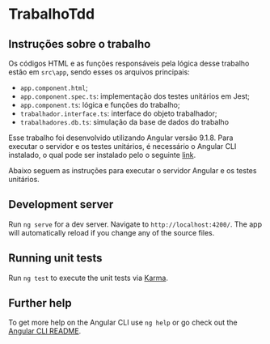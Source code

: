 # TrabalhoTdd

## Instruções sobre o trabalho

Os códigos HTML e as funções responsáveis pela lógica desse trabalho estão em `src\app`, sendo esses os arquivos principais:

* `app.component.html`;
* `app.component.spec.ts`: implementação dos testes unitários em Jest;
* `app.component.ts`: lógica e funções do trabalho;
* `trabalhador.interface.ts`: interface do objeto trabalhador;
* `trabalhadores.db.ts`: simulação da base de dados do trabalho

Esse trabalho foi desenvolvido utilizando Angular versão 9.1.8. Para executar o servidor e os testes unitários, é necessário o Angular CLI instalado, o qual pode ser instalado pelo o seguinte [link](https://angular.io/guide/setup-local#install-the-angular-cli).
 
Abaixo seguem as instruções para executar o servidor Angular e os testes unitários.

## Development server

Run `ng serve` for a dev server. Navigate to `http://localhost:4200/`. The app will automatically reload if you change any of the source files.

## Running unit tests

Run `ng test` to execute the unit tests via [Karma](https://karma-runner.github.io).

## Further help

To get more help on the Angular CLI use `ng help` or go check out the [Angular CLI README](https://github.com/angular/angular-cli/blob/master/README.md).
